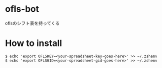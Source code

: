 # ofls-bot
oflsのシフト表を持ってくる


# How to install
```
$ echo 'export OFLSKEY=<your-spreadsheet-key-goes-here>' >> ~/.zshenv
$ echo 'export OFLSGID=<your-spreadsheet-gid-goes-here>' >> ~/.zshenv
```
